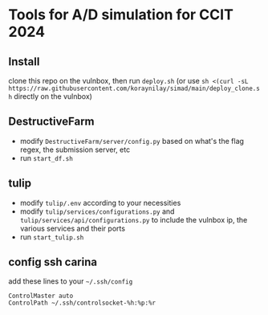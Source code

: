 # Tools for A/D simulation for CCIT 2024
## Install
clone this repo on the vulnbox, then run `deploy.sh`
(or use `sh <(curl -sL https://raw.githubusercontent.com/koraynilay/simad/main/deploy_clone.sh` directly on the vulnbox)

## DestructiveFarm
- modify `DestructiveFarm/server/config.py` based on what's the flag regex, the submission server, etc
- run `start_df.sh`

## tulip
- modify `tulip/.env` according to your necessities
- modify `tulip/services/configurations.py` and `tulip/services/api/configurations.py` to include the vulnbox ip, the various services and their ports
- run `start_tulip.sh`

## config ssh carina
add these lines to your `~/.ssh/config`
```
ControlMaster auto
ControlPath ~/.ssh/controlsocket-%h:%p:%r
```
